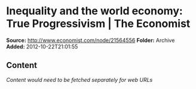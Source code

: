 # Inequality and the world economy: True Progressivism | The Economist

**Source:** http://www.economist.com/node/21564556
**Folder:** Archive
**Added:** 2012-10-22T21:01:55




## Content
*Content would need to be fetched separately for web URLs*
